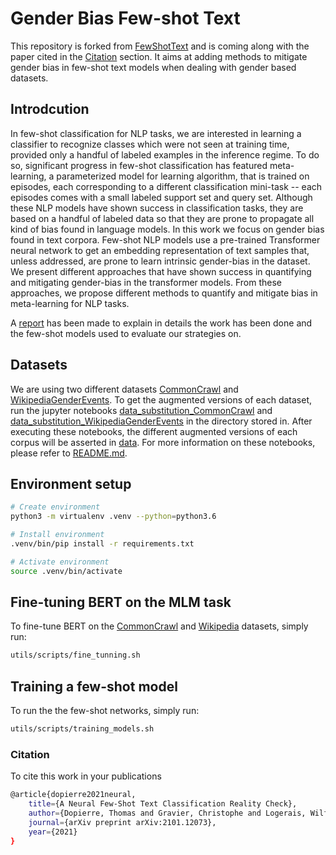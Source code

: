 # Gender Bias Few-shot Text
This repository is forked from [FewShotText](https://github.com/tdopierre/FewShotText) and is coming along with the paper cited in the [Citation](#citation) section. It aims at adding methods to mitigate gender bias in few-shot text models when dealing with gender based datasets.


## Introdcution
In few-shot classification for NLP tasks, we are interested in learning a classifier to recognize classes which were not seen at training time, provided only a handful of labeled examples in the inference regime. To do so, significant progress in few-shot classification has featured meta-learning, a parameterized model for learning algorithm, that is trained on episodes, each corresponding to a different classification mini-task -- each episodes comes with a small labeled support set and query set. Although these NLP models have shown success in classification tasks, they are based on a handful of labeled data so that they are prone to propagate all kind of bias found in language models. In this work we focus on gender bias found in text corpora. Few-shot NLP models use a pre-trained Transformer neural network to get an embedding representation of text samples that, unless addressed, are prone to learn intrinsic gender-bias in the dataset. We present different approaches that have shown success in quantifying and mitigating gender-bias in the transformer models. From these approaches, we propose different methods to quantify and mitigate bias in meta-learning for NLP tasks.

A [report](./report.pdf) has been made to explain in details the work has been done and the few-shot models used to evaluate our strategies on.

## Datasets
We are using two different datasets [CommonCrawl](https://citeseerx.ist.psu.edu/viewdoc/download?doi=10.1.1.646.4837&rep=rep1&type=pdf) and [WikipediaGenderEvents](https://github.com/PlusLabNLP/ee-wiki-bias/blob/master/data/final_manual.csv). To get the augmented versions of each dataset, run the jupyter notebooks [data_substitution_CommonCrawl](./generate_gender_flipped_data/src/data_substitution_CommonCrawl.ipynb) and [data_substitution_WikipediaGenderEvents](./generate_gender_flipped_data/src/data_substitution_WikipediaGenderEvents.ipynb) in the directory stored in. After executing these notebooks, the different augmented versions of each corpus will be asserted in [data](./data). For more information on these notebooks, please refer to [README.md](./generate_gender_flipped_data/README.md).


## Environment setup
```bash
# Create environment
python3 -m virtualenv .venv --python=python3.6

# Install environment
.venv/bin/pip install -r requirements.txt

# Activate environment
source .venv/bin/activate
```

## Fine-tuning BERT on the MLM task
To fine-tune BERT on the [CommonCrawl](./data) and [Wikipedia](./data) datasets, simply run:
```Bash
utils/scripts/fine_tunning.sh
```
## Training a few-shot model
To run the the few-shot networks, simply run:
```Bash
utils/scripts/training_models.sh
```

### Citation
To cite this work in your publications
```bash
@article{dopierre2021neural,
    title={A Neural Few-Shot Text Classification Reality Check},
    author={Dopierre, Thomas and Gravier, Christophe and Logerais, Wilfried},
    journal={arXiv preprint arXiv:2101.12073},
    year={2021}
}
```

